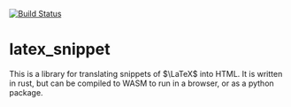 [![Build Status](https://github.com/droundy/latex_snippet/actions/workflows/rust.yml/badge.svg)](https://github.com/droundy/latex_snippet/actions)


# latex_snippet

This is a library for translating snippets of $\LaTeX$ into HTML.  It is written
in rust, but can be compiled to WASM to run in a browser, or as a python
package.

